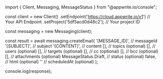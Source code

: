 import { Client, Messaging, MessageStatus } from "@appwrite.io/console";

const client = new Client()
    .setEndpoint('https://cloud.appwrite.io/v1') // Your API Endpoint
    .setProject('5df5acd0d48c2'); // Your project ID

const messaging = new Messaging(client);

const result = await messaging.createEmail(
    '[MESSAGE_ID]', // messageId
    '[SUBJECT]', // subject
    '[CONTENT]', // content
    [], // topics (optional)
    [], // users (optional)
    [], // targets (optional)
    [], // cc (optional)
    [], // bcc (optional)
    [], // attachments (optional)
    MessageStatus.Draft, // status (optional)
    false, // html (optional)
    '' // scheduledAt (optional)
);

console.log(response);

